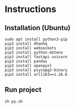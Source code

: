 # Instructions

## Installation (Ubuntu)

```
sudo apt install python3-pip
pip3 install dhanhq
pip3 install websockets
pip3 install python-dotenv
pip3 install fastapi uvicorn
pip3 install pandas
pip3 install openpyxl
pip3 install psycopg2-binary
pip3 install urllib3==1.26.6
```

## Run project

```
sh py.sh
```
